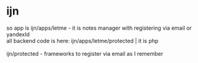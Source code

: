 # ijn<br>
so app is ijn/apps/letme - it is notes manager with registering via email or yandexId<br>
all backend code is here: ijn/apps/letme/protected    |    it is php
<br><br>
ijn/protected - frameworks to register via email as I remember
